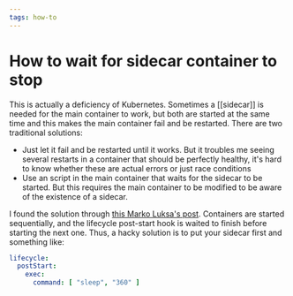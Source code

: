 ```yaml
---
tags: how-to
---
```


# How to wait for sidecar container to stop
This is actually a deficiency of Kubernetes. Sometimes a [[sidecar]] is needed for the main container to work, but both are started at the same time and this makes the main container fail and be restarted. There are two traditional solutions:
- Just let it fail and be restarted until it works. But it troubles me seeing several restarts in a container that should be perfectly healthy, it's hard to know whether these are actual errors or just race conditions
- Use an script in the main container that waits for the sidecar to be started. But this requires the main container to be modified to be aware of the existence of a sidecar.

I found the solution through [this Marko Luksa's post](https://medium.com/@marko.luksa/delaying-application-start-until-sidecar-is-ready-2ec2d21a7b74). Containers are started sequentially, and the lifecycle post-start hook is waited to finish before starting the next one. Thus, a hacky solution is to put your sidecar first and something like:

```yaml
lifecycle:
  postStart:
    exec:
      command: [ "sleep", "360" ]

```
